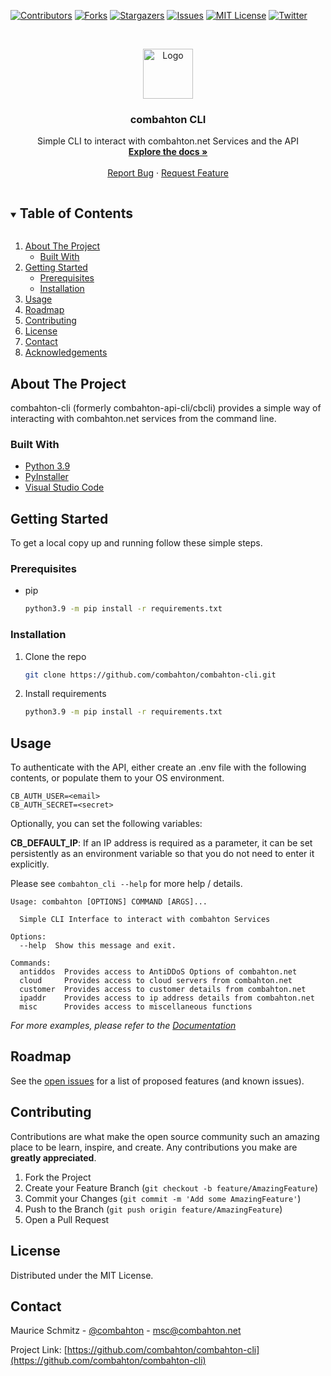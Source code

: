 [![Contributors][contributors-shield]][contributors-url]
[![Forks][forks-shield]][forks-url]
[![Stargazers][stars-shield]][stars-url]
[![Issues][issues-shield]][issues-url]
[![MIT License][license-shield]][license-url]
[![Twitter][twitter-shield]][twitter-url]

<br />
<p align="center">
  <a href="https://github.com/combahton">
    <img src="https://avatars.githubusercontent.com/u/75513620?s=200&v=4" alt="Logo" width="80" height="80">
  </a>

  <h3 align="center">combahton CLI</h3>

  <p align="center">
    Simple CLI to interact with combahton.net Services and the API
    <br />
    <a href="https://wiki.combahton.net/"><strong>Explore the docs »</strong></a>
    <br />
    <br />
    <a href="https://github.com/combahton/combahton-cli/issues">Report Bug</a>
    ·
    <a href="https://github.com/combahton/combahton-cli/issues">Request Feature</a>
  </p>
</p>



<!-- TABLE OF CONTENTS -->
<details open="open">
  <summary><h2 style="display: inline-block">Table of Contents</h2></summary>
  <ol>
    <li>
      <a href="#about-the-project">About The Project</a>
      <ul>
        <li><a href="#built-with">Built With</a></li>
      </ul>
    </li>
    <li>
      <a href="#getting-started">Getting Started</a>
      <ul>
        <li><a href="#prerequisites">Prerequisites</a></li>
        <li><a href="#installation">Installation</a></li>
      </ul>
    </li>
    <li><a href="#usage">Usage</a></li>
    <li><a href="#roadmap">Roadmap</a></li>
    <li><a href="#contributing">Contributing</a></li>
    <li><a href="#license">License</a></li>
    <li><a href="#contact">Contact</a></li>
    <li><a href="#acknowledgements">Acknowledgements</a></li>
  </ol>
</details>



<!-- ABOUT THE PROJECT -->
## About The Project

combahton-cli (formerly combahton-api-cli/cbcli) provides a simple way of interacting with combahton.net services from the command line.


### Built With

* [Python 3.9](https://www.python.org/)
* [PyInstaller](https://www.pyinstaller.org/)
* [Visual Studio Code](https://code.visualstudio.com/)



<!-- GETTING STARTED -->
## Getting Started

To get a local copy up and running follow these simple steps.

### Prerequisites
* pip
  ```sh
  python3.9 -m pip install -r requirements.txt
  ```

### Installation

1. Clone the repo
   ```sh
   git clone https://github.com/combahton/combahton-cli.git
   ```
2. Install requirements
   ```sh
   python3.9 -m pip install -r requirements.txt
   ```



<!-- USAGE EXAMPLES -->
## Usage

To authenticate with the API, either create an .env file with the following contents, or populate them to your OS environment.
```env
CB_AUTH_USER=<email>
CB_AUTH_SECRET=<secret>
```

Optionally, you can set the following variables:

**CB_DEFAULT_IP**: If an IP address is required as a parameter, it can be set persistently as an environment variable so that you do not need to enter it explicitly.

Please see `combahton_cli --help` for more help / details.

```
Usage: combahton [OPTIONS] COMMAND [ARGS]...

  Simple CLI Interface to interact with combahton Services

Options:
  --help  Show this message and exit.

Commands:
  antiddos  Provides access to AntiDDoS Options of combahton.net
  cloud     Provides access to cloud servers from combahton.net
  customer  Provides access to customer details from combahton.net
  ipaddr    Provides access to ip address details from combahton.net
  misc      Provides access to miscellaneous functions
```

_For more examples, please refer to the [Documentation](https://github.com/combahton/combahton-cli/wiki)_



<!-- ROADMAP -->
## Roadmap

See the [open issues](https://github.com/combahton/combahton-cli/issues) for a list of proposed features (and known issues).



<!-- CONTRIBUTING -->
## Contributing

Contributions are what make the open source community such an amazing place to be learn, inspire, and create. Any contributions you make are **greatly appreciated**.

1. Fork the Project
2. Create your Feature Branch (`git checkout -b feature/AmazingFeature`)
3. Commit your Changes (`git commit -m 'Add some AmazingFeature'`)
4. Push to the Branch (`git push origin feature/AmazingFeature`)
5. Open a Pull Request



<!-- LICENSE -->
## License

Distributed under the MIT License.



<!-- CONTACT -->
## Contact

Maurice Schmitz - [@combahton](https://twitter.com/combahton) - msc@combahton.net

Project Link: [https://github.com/combahton/combahton-cli](https://github.com/combahton/combahton-cli)


<!-- MARKDOWN LINKS & IMAGES -->
<!-- https://www.markdownguide.org/basic-syntax/#reference-style-links -->
[contributors-shield]: https://img.shields.io/github/contributors/combahton/combahton-cli.svg?style=for-the-badge
[contributors-url]: https://github.com/combahton/combahton-cli/graphs/contributors
[forks-shield]: https://img.shields.io/github/forks/combahton/combahton-cli.svg?style=for-the-badge
[forks-url]: https://github.com/combahton/combahton-cli/network/members
[stars-shield]: https://img.shields.io/github/stars/combahton/combahton-cli.svg?style=for-the-badge
[stars-url]: https://github.com/combahton/combahton-cli/stargazers
[issues-shield]: https://img.shields.io/github/issues/combahton/combahton-cli.svg?style=for-the-badge
[issues-url]: https://github.com/combahton/combahton-cli/issues
[license-shield]: https://img.shields.io/github/license/combahton/combahton-cli.svg?style=for-the-badge
[license-url]: https://github.com/combahton/repo/blob/master/LICENSE.txt
[twitter-shield]: https://img.shields.io/badge/-Twitter-black.svg?style=for-the-badge&logo=twitter&colorB=555
[twitter-url]: https://twitter.com/combahton